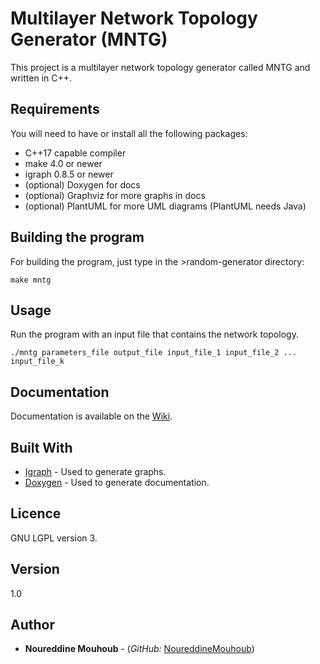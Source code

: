 # Multilayer Network Topology Generator (MNTG)

This project is a multilayer network topology generator called MNTG and written in C++.


## Requirements

You will need to have or install all the following packages:

* C++17 capable compiler
* make 4.0 or newer
* igraph 0.8.5 or newer
* (optional) Doxygen for docs
* (optional) Graphviz for more graphs in docs
* (optional) PlantUML for more UML diagrams (PlantUML needs Java)

## Building the program

For building the program, just type in the >random-generator directory:

```
make mntg
```

## Usage 

Run the program with an input file that contains the network topology.

```
./mntg parameters_file output_file input_file_1 input_file_2 ... input_file_k

```

## Documentation
<!---
Use the following command to run the automated documentation for this project:

```
make doc
./doc
```

Documentation will be in Doc/doc/index.html
-->
Documentation is available on the [Wiki](https://gitub.u-bordeaux.fr/hera/random-generator/-/wikis/home).

## Built With

* [Igraph](https://igraph.org/c/) - Used to generate graphs.
* [Doxygen](https://github.com/kracejic/EmptyDoxygenCMake) - Used to generate documentation.

## Licence

GNU LGPL version 3.

## Version

1.0

## Author

* **Noureddine Mouhoub** - (*GitHub:* [NoureddineMouhoub](https://github.com/nmouhoub))
